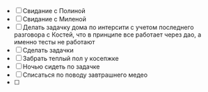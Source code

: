 
- [ ] Свидание с Полиной
- [ ] Свидание с Миленой
- [ ] Делать задачку дома по интерсити с учетом последнего разговора с Костей, что в принципе все работает через дао, а именно тесты не работают
- [ ] Сделать задачки
- [ ] Забрать теплый пол у косепжке
- [ ] Ночью сидеть по задачке
- [ ] Списаться по поводу завтрашнего медео
- [ ] 